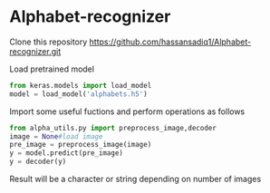 # Alphabet-recognizer

Clone this repository
https://github.com/hassansadiq1/Alphabet-recognizer.git

Load pretrained model
```python
from keras.models import load_model
model = load_model('alphabets.h5')
```
Import some useful fuctions and perform operations as follows
```python
from alpha_utils.py import preprocess_image,decoder
image = None#load image
pre_image = preprocess_image(image)
y = model.predict(pre_image)
y = decoder(y)
```
Result will be a character or string depending on number of images

